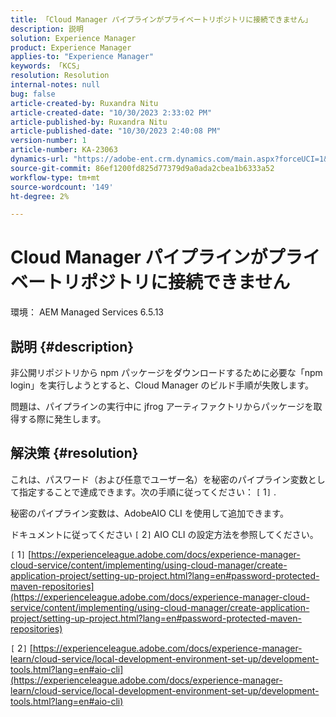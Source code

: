 ```yaml
---
title: 「Cloud Manager パイプラインがプライベートリポジトリに接続できません」
description: 説明
solution: Experience Manager
product: Experience Manager
applies-to: "Experience Manager"
keywords: 「KCS」
resolution: Resolution
internal-notes: null
bug: false
article-created-by: Ruxandra Nitu
article-created-date: "10/30/2023 2:33:02 PM"
article-published-by: Ruxandra Nitu
article-published-date: "10/30/2023 2:40:08 PM"
version-number: 1
article-number: KA-23063
dynamics-url: "https://adobe-ent.crm.dynamics.com/main.aspx?forceUCI=1&pagetype=entityrecord&etn=knowledgearticle&id=ca27ae38-3177-ee11-8179-6045bd006295"
source-git-commit: 86ef1200fd825d77379d9a0ada2cbea1b6333a52
workflow-type: tm+mt
source-wordcount: '149'
ht-degree: 2%

---
```


# Cloud Manager パイプラインがプライベートリポジトリに接続できません


環境： AEM Managed Services 6.5.13

## 説明 {#description}


非公開リポジトリから npm パッケージをダウンロードするために必要な「npm login」を実行しようとすると、Cloud Manager のビルド手順が失敗します。

問題は、パイプラインの実行中に jfrog アーティファクトリからパッケージを取得する際に発生します。


## 解決策 {#resolution}


これは、パスワード（および任意でユーザー名）を秘密のパイプライン変数として指定することで達成できます。次の手順に従ってください： `[` 1`]` .

秘密のパイプライン変数は、AdobeAIO CLI を使用して追加できます。

ドキュメントに従ってください `[` 2`]`  AIO CLI の設定方法を参照してください。



`[` 1`]`  [https://experienceleague.adobe.com/docs/experience-manager-cloud-service/content/implementing/using-cloud-manager/create-application-project/setting-up-project.html?lang=en#password-protected-maven-repositories](https://experienceleague.adobe.com/docs/experience-manager-cloud-service/content/implementing/using-cloud-manager/create-application-project/setting-up-project.html?lang=en#password-protected-maven-repositories)

`[` 2`]`  [https://experienceleague.adobe.com/docs/experience-manager-learn/cloud-service/local-development-environment-set-up/development-tools.html?lang=en#aio-cli](https://experienceleague.adobe.com/docs/experience-manager-learn/cloud-service/local-development-environment-set-up/development-tools.html?lang=en#aio-cli)
